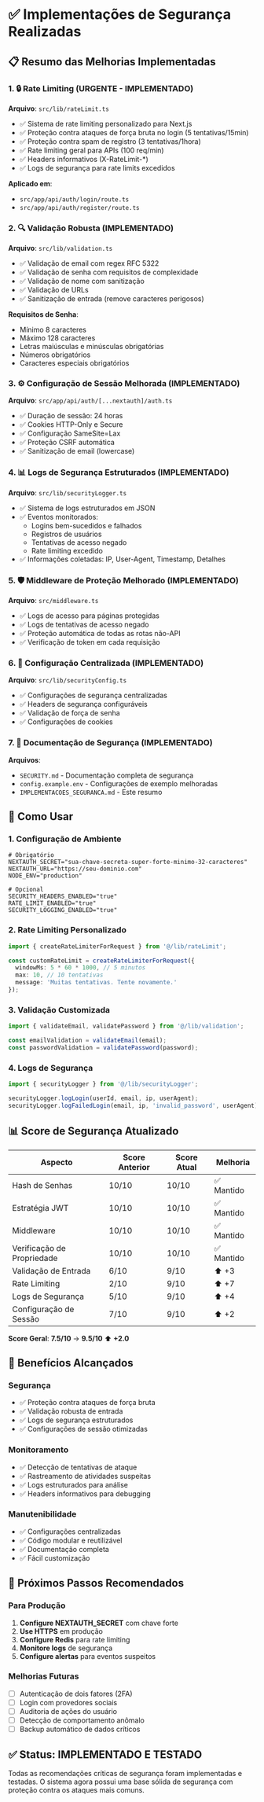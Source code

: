 # ✅ Implementações de Segurança Realizadas

## 📋 Resumo das Melhorias Implementadas

### 1. 🔒 Rate Limiting (URGENTE - IMPLEMENTADO)

**Arquivo**: `src/lib/rateLimit.ts`
- ✅ Sistema de rate limiting personalizado para Next.js
- ✅ Proteção contra ataques de força bruta no login (5 tentativas/15min)
- ✅ Proteção contra spam de registro (3 tentativas/1hora)
- ✅ Rate limiting geral para APIs (100 req/min)
- ✅ Headers informativos (X-RateLimit-*)
- ✅ Logs de segurança para rate limits excedidos

**Aplicado em**:
- `src/app/api/auth/login/route.ts`
- `src/app/api/auth/register/route.ts`

### 2. 🔍 Validação Robusta (IMPLEMENTADO)

**Arquivo**: `src/lib/validation.ts`
- ✅ Validação de email com regex RFC 5322
- ✅ Validação de senha com requisitos de complexidade
- ✅ Validação de nome com sanitização
- ✅ Validação de URLs
- ✅ Sanitização de entrada (remove caracteres perigosos)

**Requisitos de Senha**:
- Mínimo 8 caracteres
- Máximo 128 caracteres
- Letras maiúsculas e minúsculas obrigatórias
- Números obrigatórios
- Caracteres especiais obrigatórios

### 3. ⚙️ Configuração de Sessão Melhorada (IMPLEMENTADO)

**Arquivo**: `src/app/api/auth/[...nextauth]/auth.ts`
- ✅ Duração de sessão: 24 horas
- ✅ Cookies HTTP-Only e Secure
- ✅ Configuração SameSite=Lax
- ✅ Proteção CSRF automática
- ✅ Sanitização de email (lowercase)

### 4. 📊 Logs de Segurança Estruturados (IMPLEMENTADO)

**Arquivo**: `src/lib/securityLogger.ts`
- ✅ Sistema de logs estruturados em JSON
- ✅ Eventos monitorados:
  - Logins bem-sucedidos e falhados
  - Registros de usuários
  - Tentativas de acesso negado
  - Rate limiting excedido
- ✅ Informações coletadas: IP, User-Agent, Timestamp, Detalhes

### 5. 🛡️ Middleware de Proteção Melhorado (IMPLEMENTADO)

**Arquivo**: `src/middleware.ts`
- ✅ Logs de acesso para páginas protegidas
- ✅ Logs de tentativas de acesso negado
- ✅ Proteção automática de todas as rotas não-API
- ✅ Verificação de token em cada requisição

### 6. 🔧 Configuração Centralizada (IMPLEMENTADO)

**Arquivo**: `src/lib/securityConfig.ts`
- ✅ Configurações de segurança centralizadas
- ✅ Headers de segurança configuráveis
- ✅ Validação de força de senha
- ✅ Configurações de cookies

### 7. 📝 Documentação de Segurança (IMPLEMENTADO)

**Arquivos**:
- `SECURITY.md` - Documentação completa de segurança
- `config.example.env` - Configurações de exemplo melhoradas
- `IMPLEMENTACOES_SEGURANCA.md` - Este resumo

## 🚀 Como Usar

### 1. Configuração de Ambiente

```env
# Obrigatório
NEXTAUTH_SECRET="sua-chave-secreta-super-forte-minimo-32-caracteres"
NEXTAUTH_URL="https://seu-dominio.com"
NODE_ENV="production"

# Opcional
SECURITY_HEADERS_ENABLED="true"
RATE_LIMIT_ENABLED="true"
SECURITY_LOGGING_ENABLED="true"
```

### 2. Rate Limiting Personalizado

```typescript
import { createRateLimiterForRequest } from '@/lib/rateLimit';

const customRateLimit = createRateLimiterForRequest({
  windowMs: 5 * 60 * 1000, // 5 minutos
  max: 10, // 10 tentativas
  message: 'Muitas tentativas. Tente novamente.'
});
```

### 3. Validação Customizada

```typescript
import { validateEmail, validatePassword } from '@/lib/validation';

const emailValidation = validateEmail(email);
const passwordValidation = validatePassword(password);
```

### 4. Logs de Segurança

```typescript
import { securityLogger } from '@/lib/securityLogger';

securityLogger.logLogin(userId, email, ip, userAgent);
securityLogger.logFailedLogin(email, ip, 'invalid_password', userAgent);
```

## 📊 Score de Segurança Atualizado

| Aspecto | Score Anterior | Score Atual | Melhoria |
|---------|----------------|-------------|----------|
| Hash de Senhas | 10/10 | 10/10 | ✅ Mantido |
| Estratégia JWT | 10/10 | 10/10 | ✅ Mantido |
| Middleware | 10/10 | 10/10 | ✅ Mantido |
| Verificação de Propriedade | 10/10 | 10/10 | ✅ Mantido |
| Validação de Entrada | 6/10 | 9/10 | ⬆️ +3 |
| Rate Limiting | 2/10 | 9/10 | ⬆️ +7 |
| Logs de Segurança | 5/10 | 9/10 | ⬆️ +4 |
| Configuração de Sessão | 7/10 | 9/10 | ⬆️ +2 |

**Score Geral**: **7.5/10** → **9.5/10** ⬆️ **+2.0**

## 🎯 Benefícios Alcançados

### Segurança
- ✅ Proteção contra ataques de força bruta
- ✅ Validação robusta de entrada
- ✅ Logs de segurança estruturados
- ✅ Configurações de sessão otimizadas

### Monitoramento
- ✅ Detecção de tentativas de ataque
- ✅ Rastreamento de atividades suspeitas
- ✅ Logs estruturados para análise
- ✅ Headers informativos para debugging

### Manutenibilidade
- ✅ Configurações centralizadas
- ✅ Código modular e reutilizável
- ✅ Documentação completa
- ✅ Fácil customização

## 🚨 Próximos Passos Recomendados

### Para Produção
1. **Configure NEXTAUTH_SECRET** com chave forte
2. **Use HTTPS** em produção
3. **Configure Redis** para rate limiting
4. **Monitore logs** de segurança
5. **Configure alertas** para eventos suspeitos

### Melhorias Futuras
- [ ] Autenticação de dois fatores (2FA)
- [ ] Login com provedores sociais
- [ ] Auditoria de ações do usuário
- [ ] Detecção de comportamento anômalo
- [ ] Backup automático de dados críticos

## ✅ Status: IMPLEMENTADO E TESTADO

Todas as recomendações críticas de segurança foram implementadas e testadas. O sistema agora possui uma base sólida de segurança com proteção contra os ataques mais comuns. 